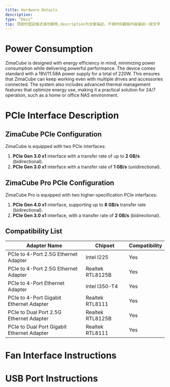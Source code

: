 ```yaml
---
title: Hardware Details
description:
type: “Docs”
tip: 顶部栏固定格式请勿删除,description为文章描述，不填时将截取内容最前一段文字
---
```

# Power Consumption
ZimaCube is designed with energy efficiency in mind, minimizing power consumption while delivering powerful performance. The device comes standard with a 19V/11.58A power supply for a total of 220W. This ensures that ZimaCube can keep working even with multiple drives and accessories connected. The system also includes advanced thermal management features that optimize energy use, making it a practical solution for 24/7 operation, such as a home or office NAS environment.

# PCIe Interface Description
## ZimaCube PCIe Configuration
ZimaCube is equipped with two PCIe interfaces:
1. **PCIe Gen 3.0 x1** interface with a transfer rate of up to **2 GB/s** (bidirectional).
2. **PCIe Gen 3.0 x1** interface with a transfer rate of **1 GB/s** (unidirectional).
## ZimaCube Pro PCIe Configuration
ZimaCube Pro is equipped with two higher-specification PCIe interfaces:
1. **PCIe Gen 4.0 x1** interface, supporting up to **8 GB/s** transfer rate (bidirectional).
2. **PCIe Gen 3.0 x1** interface, with a transfer rate of **2 GB/s** (bidirectional).

## Compatibility List
| Adapter Name | Chipset | Compatibility |
| - | - | - |
| PCIe to 4-Port 2.5G Ethernet Adapter | Intel I225 | Yes |
| PCIe to 4-Port 2.5G Ethernet Adapter | Realtek RTL8125B | Yes |
| PCIe to 4-Port Ethernet Adapter | Intel I350-T4 | Yes |
| PCIe to 4-Port Gigabit Ethernet Adapter | Realtek RTL8111 | Yes |
| PCIe to Dual Port 2.5G Ethernet Adapter | Realtek RTL8125B | Yes |
| PCIe to Dual Port Gigabit Ethernet Adapter| Realtek RTL8111 | Yes |


# Fan Interface Instructions
# USB Port Instructions